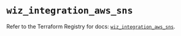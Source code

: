 # `wiz_integration_aws_sns`

Refer to the Terraform Registry for docs: [`wiz_integration_aws_sns`](https://registry.terraform.io/providers/axtongrams/wiz/1.2.5/docs/resources/integration_aws_sns).
